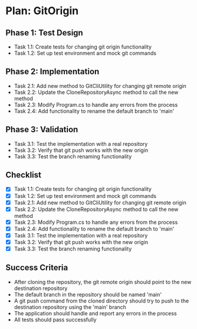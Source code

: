 # Plan: GitOrigin

## Phase 1: Test Design
- Task 1.1: Create tests for changing git origin functionality
- Task 1.2: Set up test environment and mock git commands

## Phase 2: Implementation
- Task 2.1: Add new method to GitCliUtility for changing git remote origin
- Task 2.2: Update the CloneRepositoryAsync method to call the new method
- Task 2.3: Modify Program.cs to handle any errors from the process
- Task 2.4: Add functionality to rename the default branch to 'main'

## Phase 3: Validation
- Task 3.1: Test the implementation with a real repository
- Task 3.2: Verify that git push works with the new origin
- Task 3.3: Test the branch renaming functionality

## Checklist
- [x] Task 1.1: Create tests for changing git origin functionality
- [x] Task 1.2: Set up test environment and mock git commands
- [x] Task 2.1: Add new method to GitCliUtility for changing git remote origin
- [x] Task 2.2: Update the CloneRepositoryAsync method to call the new method
- [x] Task 2.3: Modify Program.cs to handle any errors from the process
- [x] Task 2.4: Add functionality to rename the default branch to 'main'
- [x] Task 3.1: Test the implementation with a real repository
- [x] Task 3.2: Verify that git push works with the new origin
- [x] Task 3.3: Test the branch renaming functionality

## Success Criteria
- After cloning the repository, the git remote origin should point to the new destination repository
- The default branch in the repository should be named 'main'
- A git push command from the cloned directory should try to push to the destination repository using the 'main' branch
- The application should handle and report any errors in the process
- All tests should pass successfully
